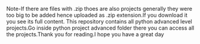 Note-If there are files with .zip thoes are also projects generally they were too big to be added hence uploaded as .zip extension.If you download it you see its full content.
This repository contains all python advanced level projects.Go inside python project advanced folder there you can access all the projects.Thank you for reading.I hope you have a great day
